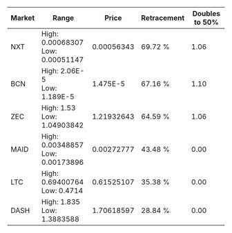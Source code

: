 | Market | Range | Price| Retracement | Doubles to 50% |
| --- | --- | --- | --- | --- |
| NXT | High: 0.00068307<br />Low: 0.00051147 | 0.00056343 | 69.72 % | 1.06 |
| BCN | High: 2.06E-5<br />Low: 1.189E-5 | 1.475E-5 | 67.16 % | 1.10 |
| ZEC | High: 1.53<br />Low: 1.04903842 | 1.21932643 | 64.59 % | 1.06 |
| MAID | High: 0.00348857<br />Low: 0.00173896 | 0.00272777 | 43.48 % | 0.00 |
| LTC | High: 0.69400764<br />Low: 0.4714 | 0.61525107 | 35.38 % | 0.00 |
| DASH | High: 1.835<br />Low: 1.3883588 | 1.70618597 | 28.84 % | 0.00 |
